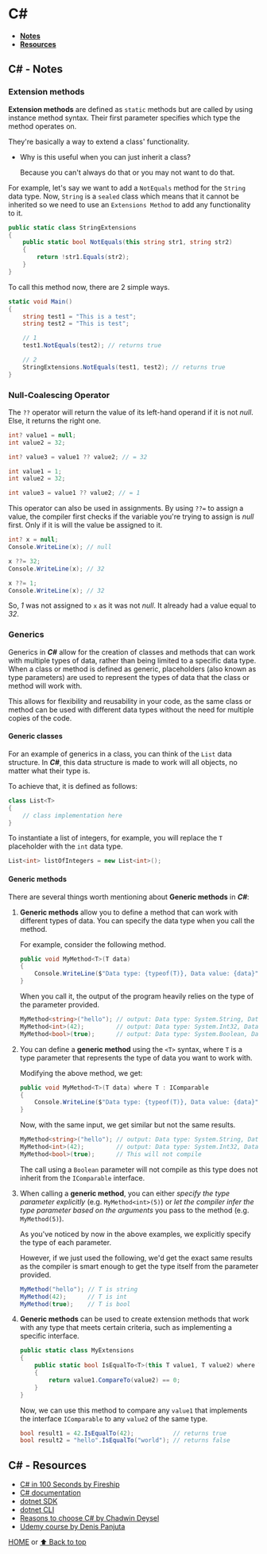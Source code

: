 # C\#

- [**Notes**](#c---notes)
- [**Resources**](#c---resources)

## C\# - Notes

### Extension methods

**Extension methods** are defined as `static` methods but are called by using instance method syntax. Their first parameter specifies which type the method operates on.

They're basically a way to extend a class' functionality.

- Why is this useful when you can just inherit a class?

  Because you can't always do that or you may not want to do that.

For example, let's say we want to add a `NotEquals` method for the `String` data type. Now, `String` is a `sealed` class which means that it cannot be inherited so we need to use an `Extensions Method` to add any functionality to it.

```c#
public static class StringExtensions
{
    public static bool NotEquals(this string str1, string str2)
    {
        return !str1.Equals(str2);
    }
}
```

To call this method now, there are 2 simple ways.

```c#
static void Main()
{
    string test1 = "This is a test";
    string test2 = "This is test";

    // 1
    test1.NotEquals(test2); // returns true

    // 2
    StringExtensions.NotEquals(test1, test2); // returns true
}
```

### Null-Coalescing Operator

The `??` operator will return the value of its left-hand operand if it is not *null*. Else, it returns the right one.

```c#
int? value1 = null;
int value2 = 32;

int? value3 = value1 ?? value2; // = 32
```

```c#
int value1 = 1;
int value2 = 32;

int value3 = value1 ?? value2; // = 1
```

This operator can also be used in assignments. By using `??=` to assign a value, the compiler first checks if the variable you're trying to assign is *null* first. Only if it is will the value be assigned to it.

```c#
int? x = null;
Console.WriteLine(x); // null

x ??= 32;
Console.WriteLine(x); // 32

x ??= 1;
Console.WriteLine(x); // 32
```

So, *1* was not assigned to `x` as it was not *null*. It already had a value equal to *32*.

### Generics

Generics in ***C\#*** allow for the creation of classes and methods that can work with multiple types of data, rather than being limited to a specific data type. When a class or method is defined as generic, placeholders (also known as type parameters) are used to represent the types of data that the class or method will work with.

This allows for flexibility and reusability in your code, as the same class or method can be used with different data types without the need for multiple copies of the code.

#### Generic classes

For an example of generics in a class, you can think of the `List` data structure. In ***C\#***, this data structure is made to work will all objects, no matter what their type is.

To achieve that, it is defined as follows:

```c#
class List<T>
{
    // class implementation here
}
```

To instantiate a list of integers, for example, you will replace the `T` placeholder with the `int` data type.

```c#
List<int> listOfIntegers = new List<int>();
```

#### Generic methods

There are several things worth mentioning about **Generic methods** in ***C\#***:

1. **Generic methods** allow you to define a method that can work with different types of data. You can specify the data type when you call the method.

   For example, consider the following method.

   ```c#
   public void MyMethod<T>(T data)
   {
       Console.WriteLine($"Data type: {typeof(T)}, Data value: {data}");
   }
   ```

   When you call it, the output of the program heavily relies on the type of the parameter provided.

   ```c#
   MyMethod<string>("hello"); // output: Data type: System.String, Data value: hello
   MyMethod<int>(42);         // output: Data type: System.Int32, Data value: 42
   MyMethod<bool>(true);      // output: Data type: System.Boolean, Data value: True
   ```

2. You can define a **generic method** using the `<T>` syntax, where `T` is a type parameter that represents the type of data you want to work with.

   Modifying the above method, we get:

   ```c#
   public void MyMethod<T>(T data) where T : IComparable
   {
       Console.WriteLine($"Data type: {typeof(T)}, Data value: {data}");
   }
   ```

   Now, with the same input, we get similar but not the same results.

   ```c#
   MyMethod<string>("hello"); // output: Data type: System.String, Data value: hello
   MyMethod<int>(42);         // output: Data type: System.Int32, Data value: 42
   MyMethod<bool>(true);      // This will not compile
   ```

   The call using a `Boolean` parameter will not compile as this type does not inherit from the `IComparable` interface.

3. When calling a **generic method**, you can either *specify the type parameter explicitly* (e.g. `MyMethod<int>(5)`) or *let the compiler infer the type parameter based on the arguments* you pass to the method (e.g. `MyMethod(5)`).

   As you've noticed by now in the above examples, we explicitly specify the type of each parameter.

   However, if we just used the following, we'd get the exact same results as the compiler is smart enough to get the type itself from the parameter provided.

   ```c#
   MyMethod("hello"); // T is string
   MyMethod(42);      // T is int
   MyMethod(true);    // T is bool
   ```

4. **Generic methods** can be used to create extension methods that work with any type that meets certain criteria, such as implementing a specific interface.

   ```c#
   public static class MyExtensions
   {
       public static bool IsEqualTo<T>(this T value1, T value2) where T : IComparable
       {
           return value1.CompareTo(value2) == 0;
       }
   }
   ```

   Now, we can use this method to compare any `value1` that implements the interface `IComparable` to any `value2` of the same type.

   ```c#
   bool result1 = 42.IsEqualTo(42);           // returns true
   bool result2 = "hello".IsEqualTo("world"); // returns false
   ```

## C\# - Resources

- [C\# in 100 Seconds by Fireship](https://youtu.be/ravLFzIguCM)
- [C\# documentation](https://docs.microsoft.com/en-us/dotnet/csharp/)
- [dotnet SDK](https://docs.microsoft.com/en-us/dotnet/core/sdk)
- [dotnet CLI](https://docs.microsoft.com/en-us/dotnet/core/tools/)
- [Reasons to choose C\# by Chadwin Deysel](https://dev.to/chadwinjdeysel/why-i-chose-c-48ng)
- [Udemy course by Denis Panjuta](https://www.udemy.com/share/101vEs2@Pm5KfWJSSVIKdkRKBkhOVD5uY1c=/)

[HOME](https://github.com/Stratis-Dermanoutsos/Full-Stack-Notes#full-stack-notes) or [⬆ Back to top](#c)

